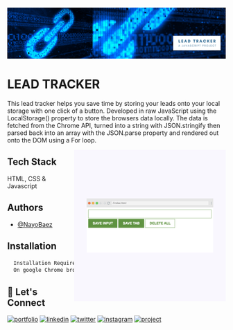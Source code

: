 [![MasterHead](https://raw.githubusercontent.com/NayoBaez/Lead-Tracker/main/GITHUB%20README%20BANNERS%20LEADTRACKER.png)](https://nayobaez.com)

# LEAD TRACKER

This lead tracker helps you save time by storing your leads onto your local storage with one click of a button. Developed in raw JavaScript using the LocalStorage() property to store the browsers data locally. The data is fetched from the Chrome API, turned into a string with JSON.stringify then parsed back into an array with the JSON.parse property and rendered out onto the DOM using a For loop.

<img align="right" alt="portfolio" width="350" src="https://raw.githubusercontent.com/NayoBaez/Lead-Tracker/main/_project%20screenshots%20Lead%20tracker.png"></img>

## Tech Stack

HTML, CSS & Javascript 

## Authors

- [@NayoBaez](https://www.github.com/nayobaez)


## Installation


```bash
  Installation Required 
  On google Chrome browser
```
    
## 🔗 Let's Connect
[![portfolio](https://img.shields.io/badge/my_portfolio-000?style=for-the-badge&logo=ko-fi&logoColor=white)](https://nayobaez.com/)
[![linkedin](https://img.shields.io/badge/linkedin-0A66C2?style=for-the-badge&logo=linkedin&logoColor=white)](https://www.linkedin.com/nayobaezfeliz)
[![twitter](https://img.shields.io/badge/twitter-1DA1F2?style=for-the-badge&logo=twitter&logoColor=white)](https://twitter.com/nayobaez)
[![instagram](https://img.shields.io/badge/instagram-DE3C7C?style=for-the-badge&logo=instagram&logoColor=white)](https://instagram.com/nayobaez)
[![project](https://img.shields.io/badge/project_link-96C43A?style=for-the-badge&logo=tp-link&logoColor=white)](#)

